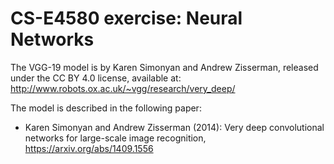 CS-E4580 exercise: Neural Networks
==================================

The VGG-19 model is by Karen Simonyan and Andrew Zisserman,
released under the CC BY 4.0 license, available at:
http://www.robots.ox.ac.uk/~vgg/research/very_deep/

The model is described in the following paper:

 - Karen Simonyan and Andrew Zisserman (2014):
   Very deep convolutional networks for large-scale image recognition,
   https://arxiv.org/abs/1409.1556
